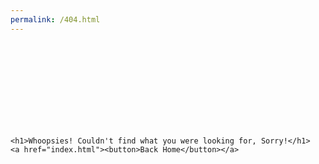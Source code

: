 ```yaml
---
permalink: /404.html
---
```


<html>
  <head>
     <link rel="stylesheet" href="Base.css">
     <title>Leo's 404 Page</title>
  </head>
  <body>
    <br>
    <br>
    <br>
    <br>
    <br>
    <br>
    <br>
    <br>
    
    <h1>Whoopsies! Couldn't find what you were looking for, Sorry!</h1>
    <a href="index.html"><button>Back Home</button></a>
  </body>
</html>
